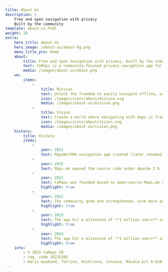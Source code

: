 ```yaml
---
title: About Us
description: |
    Free and open navigation with privacy  
    Built by the community
template: about-us.html
weight: 10
extra:
    hero_title: About Us
    hero_image: /about-us/about-bg.png
    menu_title_pre: Home
    about:
        title: Free and open navigation with privacy, built by the community
        text: CoMaps is a community-focused privacy navigation app for travelers - drivers, hikers, and cyclists. It uses the crowd-sourced OpenStreetMap data with contributors from all over the globe. It offers navigation with privacy - no identifying people and no data collection. CoMaps features can operate without an active internet connection for offline navigation at urban or distant locations, where cellular service is not available. CoMaps is an open-source project, and prioritizes community development.
        media: /images/about-us/about.png
    vm:
        items:
            -
                title: Mission
                text: Unlock the freedom to easily navigate offline, with privacy-focused maps for drivers, hikers, and cyclists, powered by the community.
                icon: /images/icons/about/mission.svg
                media: /images/about-us/mission.png
            -
                title: Vision
                text: Create a world where navigating with maps is free, and privacy by default is the top choice on the planet.
                icon: /images/icons/about/vision.svg
                media: /images/about-us/vision.png
    history:
        title: History
        items:
            -
                year: 2011
                text: MapsWithMe navigation app created (later renamed to Maps.me)
            -
                year: 2015
                text: Maps.me opened the source code under Apache 2.0 license.
            -
                year: 2021
                text: CoMaps was founded based on open-source Maps.me code. A public release was available in the app stores in August.
                highlight: true
            -
                year: 2022
                text: The community grew and strengthened, with more people contributing to building the app, releasing new versions monthly.
                highlight: true
            -
                year: 2023
                text: The app hit a milestone of **1 million users** around the world.
                highlight: true
            -
                year: 2024
                text: The app hit a milestone of **3 million users** around the world.
                highlight: true
    info:
        - © 2025 CoMaps OÜ
        - reg. code 16225385
        - Harju maakond, Tallinn, Kesklinna, innaosa, Rävala pst 8-810, 10143, Estoni
---
```

